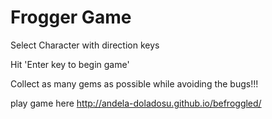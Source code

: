 Frogger Game
===============================

Select Character with direction keys

Hit 'Enter key to begin game'

Collect as many gems as possible while avoiding the bugs!!!


play game here http://andela-doladosu.github.io/befroggled/
